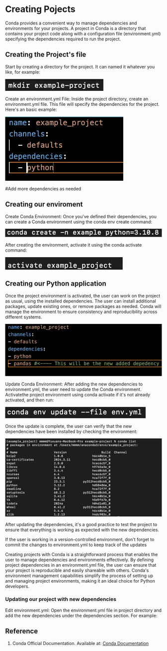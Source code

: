 # Creating Pojects 
Conda provides a convenient way to manage dependencies and environments for your projects. A project in Conda is a directory that contains your project code along with a configuration file (environment.yml) specifying the dependencies required to run the project.

## Creating the Project's file 

Start by creating a directory for the project. It can named it whatever you like, for example:

![makedir](mkdir.png)

Create an environment.yml File: Inside the project directory, create an environment.yml file. This file will specify the dependencies for the project. Here's an basic example:

![env](env_file.png)

 #Add more dependencies as needed

## Creating our enviroment 

Create Conda Environment: Once you've defined their dependencies, you can create a Conda environment using the conda env create command:

![conda_env_create](conda_create_example.png)

After creating the environment, activate it using the conda activate command:

![conda_create](act_example.png)

## Creating our Python application

Once the project environment is activated, the user can work on the project as usual, using the installed dependencies. The user can install additional packages, update existing ones, or remove packages as needed. Conda will manage the environment to ensure consistency and reproducibility across different systems.

![new_depen](new_depen.png)

Update Conda Environment: After adding the new dependencies to environment.yml, the user need to update the Conda environment. Activatethe project environment using conda activate if it's not already activated, and then run:

![update_depen](update_depen.png)

Once the update is complete, the user can verify that the new dependencies have been installed by checking the environment:

![conda_list](conda_list.png)


After updating the dependencies, it's a good practice to test the project to ensure that everything is working as expected with the new dependencies.

If the user is working in a version-controlled environment, don't forget to commit the  changes to environment.yml to keep track of the updates

Creating projects with Conda is a straightforward process that enables the user to manage dependencies and environments effectively. By defining project dependencies in an environment.yml file, the user can ensure that your project is reproducible and easily shareable with others. Conda's environment management capabilities simplify the process of setting up and managing project environments, making it an ideal choice for Python developers.

### Updating our project with new dependencies

Edit environment.yml: Open the environment.yml file in project directory and add the new dependencies under the dependencies section. For example:


## Reference

1. Conda Official Documentation. Available at: [Conda Documentation](https://docs.conda.io/projects/conda/en/latest/index.html)